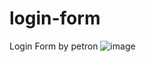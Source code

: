 # login-form
Login Form by petron
![image](https://github.com/nabinjana-dsc/login-form/assets/120771456/8ad90138-1d29-4914-955e-09d3f38c5168)

